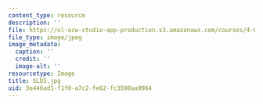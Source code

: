 ```yaml
---
content_type: resource
description: ''
file: https://ol-ocw-studio-app-production.s3.amazonaws.com/courses/4-614-religious-architecture-and-islamic-cultures-fall-2002/3e446ad1f1f0a7c2fe62fc3598aa9964_SLD5.jpg
file_type: image/jpeg
image_metadata:
  caption: ''
  credit: ''
  image-alt: ''
resourcetype: Image
title: SLD5.jpg
uid: 3e446ad1-f1f0-a7c2-fe62-fc3598aa9964
---
```

